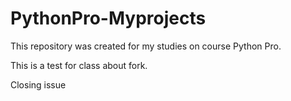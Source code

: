 # PythonPro-Myprojects
This repository was created for my studies on course Python Pro.

This is a test for class about fork.

Closing issue 
